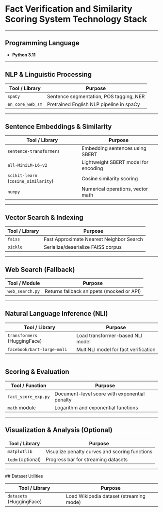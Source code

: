 
# Fact Verification and Similarity Scoring System Technology Stack

---

## Programming Language

- **Python 3.11**

---

## NLP & Linguistic Processing

| Tool / Library      | Purpose                                     |
|---------------------|---------------------------------------------|
| `spaCy`             | Sentence segmentation, POS tagging, NER     |
| `en_core_web_sm`    | Pretrained English NLP pipeline in spaCy    |

---

## Sentence Embeddings & Similarity

| Tool / Library                 | Purpose                                      |
|--------------------------------|----------------------------------------------|
| `sentence-transformers`       | Embedding sentences using SBERT              |
| `all-MiniLM-L6-v2`            | Lightweight SBERT model for encoding         |
| `scikit-learn` (`cosine_similarity`) | Cosine similarity scoring            |
| `numpy`                       | Numerical operations, vector math            |

---

## Vector Search & Indexing

| Tool / Library | Purpose                                 |
|----------------|------------------------------------------|
| `faiss`        | Fast Approximate Nearest Neighbor Search |
| `pickle`       | Serialize/deserialize FAISS corpus       |

---

## Web Search (Fallback)

| Tool / Module     | Purpose                               |
|-------------------|----------------------------------------|
| `web_search.py`   | Returns fallback snippets (mocked or API) |

---

## Natural Language Inference (NLI)

| Tool / Library            | Purpose                                         |
|---------------------------|-------------------------------------------------|
| `transformers` (HuggingFace) | Load transformer-based NLI model             |
| `facebook/bart-large-mnli`  | MultiNLI model for fact verification          |

---

## Scoring & Evaluation

| Tool / Function       | Purpose                                      |
|------------------------|----------------------------------------------|
| `fact_score_exp.py`    | Document-level score with exponential penalty|
| `math` module          | Logarithm and exponential functions          |

---

## Visualization & Analysis (Optional)

| Tool / Library  | Purpose                       |
|------------------|-------------------------------|
| `matplotlib`     | Visualize penalty curves and scoring functions |
| `tqdm` (optional)| Progress bar for streaming datasets             |

---

##️ Dataset Utilities

| Tool / Library        | Purpose                            |
|------------------------|------------------------------------|
| `datasets` (HuggingFace) | Load Wikipedia dataset (streaming mode) |


